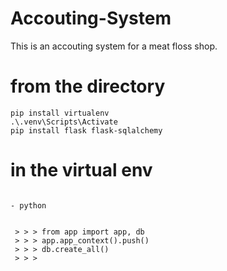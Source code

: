 # Accouting-System

This is an accouting system for a meat floss shop.

# from the directory

```
pip install virtualenv
.\.venv\Scripts\Activate
pip install flask flask-sqlalchemy

```

# in the virtual env

```

- python
```

```

 > > > from app import app, db
 > > > app.app_context().push()
 > > > db.create_all()
 > > >
```
